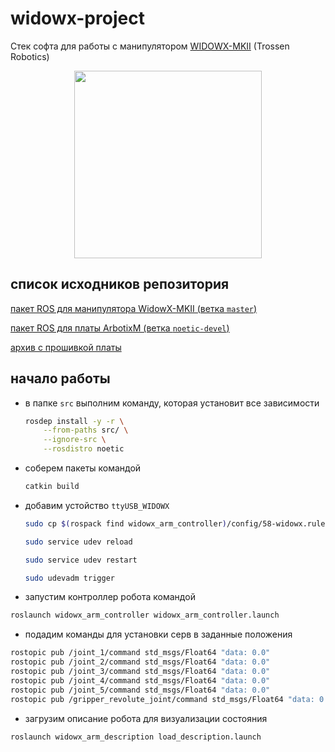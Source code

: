 # widowx-project

Стек софта для работы с манипулятором [WIDOWX-MKII](https://www.trossenrobotics.com/WidowxRobotArmMK2) (Trossen Robotics)

<p align="center">
    <img src="https://www.trossenrobotics.com/images/PImages/widowx-a.jpg" width=300>
</p>


## список исходников репозитория

[пакет ROS для манипулятора WidowX-MKII (ветка `master`)](https://github.com/Interbotix/widowx_arm)

[пакет ROS для платы ArbotixM (ветка `noetic-devel`)](https://github.com/vanadiumlabs/arbotix_ros)

[архив с прошивкой платы](https://github.com/trossenrobotics/arbotix/archive/master.zip)

## начало работы

* в папке `src` выполним команду, которая установит все зависимости

    ```bash
    rosdep install -y -r \
        --from-paths src/ \
        --ignore-src \
        --rosdistro noetic
    ```

* соберем пакеты командой

    ```bash
    catkin build
    ```

* добавим устойство `ttyUSB_WIDOWX`

    ```bash
    sudo cp $(rospack find widowx_arm_controller)/config/58-widowx.rules /etc/udev/rules.d
    ```

    ```bash
    sudo service udev reload
    ```

    ```bash
    sudo service udev restart
    ```

    ```bash
    sudo udevadm trigger
    ```

* запустим контроллер робота командой

```bash
roslaunch widowx_arm_controller widowx_arm_controller.launch 
```

* подадим команды для установки серв в заданные положения

```bash
rostopic pub /joint_1/command std_msgs/Float64 "data: 0.0" 
rostopic pub /joint_2/command std_msgs/Float64 "data: 0.0" 
rostopic pub /joint_3/command std_msgs/Float64 "data: 0.0" 
rostopic pub /joint_4/command std_msgs/Float64 "data: 0.0" 
rostopic pub /joint_5/command std_msgs/Float64 "data: 0.0" 
rostopic pub /gripper_revolute_joint/command std_msgs/Float64 "data: 0.0" 
```

* загрузим описание робота для визуализации состояния

```bash
roslaunch widowx_arm_description load_description.launch
```
